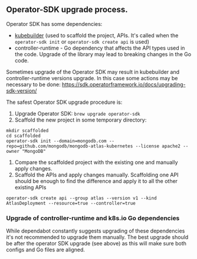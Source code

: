 ## Operator-SDK upgrade process.

Operator SDK has some dependencies:
- [kubebuilder](https://github.com/kubernetes-sigs/kubebuilder) (used to scaffold the project, APIs. It's called when the `operator-sdk init` or `operator-sdk create api` is used)
- controller-runtime - Go dependency that affects the API types used in the code. Upgrade of the library may lead to breaking changes in the Go code.

Sometimes upgrade of the Operator SDK may result in kubebuilder and controller-runtime versions upgrade.
In this case some actions may be necessary to be done: https://sdk.operatorframework.io/docs/upgrading-sdk-version/

The safest Operator SDK upgrade procedure is:
1. Upgrade Operator SDK: `brew upgrade operator-sdk`
1. Scaffold the new project in some temporary directory:
```
mkdir scaffolded
cd scaffolded
operator-sdk init --domain=mongodb.com --repo=github.com/mongodb/mongodb-atlas-kubernetes --license apache2 --owner "MongoDB"
```
1. Compare the scaffolded project with the existing one and manually apply changes.
1. Scaffold the APIs and apply changes manually. Scaffolding one API should be enough to find the difference and apply 
   it to all the other existing APIs
```
operator-sdk create api --group atlas --version v1 --kind AtlasDeployment --resource=true --controller=true
```

### Upgrade of controller-runtime and k8s.io Go dependencies

While dependabot constantly suggests upgrading of these dependencies it's not 
recommended to upgrade them manually. The best upgrade should be after the operator SDK upgrade
(see above) as this will make sure both configs and Go files are aligned.

